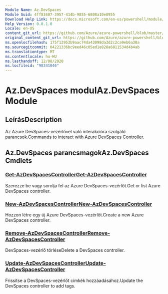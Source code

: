 ```yaml
---
Module Name: Az.DevSpaces
Module Guid: 4ff83407-3957-414b-9855-6808a10e8955
Download Help Link: https://docs.microsoft.com/en-us/powershell/module/az.devspaces
Help Version: 0.0.1.0
Locale: en-US
content_git_url: https://github.com/Azure/azure-powershell/blob/master/src/DevSpaces/DevSpaces/help/Az.DevSpaces.md
original_content_git_url: https://github.com/Azure/azure-powershell/blob/master/src/DevSpaces/DevSpaces/help/Az.DevSpaces.md
ms.openlocfilehash: 175f12953b9aac74da43098da3d2c2ca9eb6a30a
ms.sourcegitcommit: 04221336bc9eed46c05ed1e828a6811534d4b4ab
ms.translationtype: MT
ms.contentlocale: hu-HU
ms.lasthandoff: 12/08/2020
ms.locfileid: "98341046"
---
```

# <span data-ttu-id="9f2b7-101">Az.DevSpaces modul</span><span class="sxs-lookup"><span data-stu-id="9f2b7-101">Az.DevSpaces Module</span></span>
## <span data-ttu-id="9f2b7-102">Leírás</span><span class="sxs-lookup"><span data-stu-id="9f2b7-102">Description</span></span>
<span data-ttu-id="9f2b7-103">Az Azure DevSpaces-vezérlővel való interakcióra szolgáló parancsok.</span><span class="sxs-lookup"><span data-stu-id="9f2b7-103">Commands to interact with Azure DevSpaces Controller.</span></span>

## <span data-ttu-id="9f2b7-104">Az.DevSpaces parancsmagok</span><span class="sxs-lookup"><span data-stu-id="9f2b7-104">Az.DevSpaces Cmdlets</span></span>
### [<span data-ttu-id="9f2b7-105">Get-AzDevSpacesController</span><span class="sxs-lookup"><span data-stu-id="9f2b7-105">Get-AzDevSpacesController</span></span>](Get-AzDevSpacesController.md)
<span data-ttu-id="9f2b7-106">Szerezze be vagy sorolja fel az Azure DevSpaces-vezérlőt.</span><span class="sxs-lookup"><span data-stu-id="9f2b7-106">Get or list Azure DevSpaces controller.</span></span>

### [<span data-ttu-id="9f2b7-107">New-AzDevSpacesController</span><span class="sxs-lookup"><span data-stu-id="9f2b7-107">New-AzDevSpacesController</span></span>](New-AzDevSpacesController.md)
<span data-ttu-id="9f2b7-108">Hozzon létre egy új Azure DevSpaces-vezérlőt.</span><span class="sxs-lookup"><span data-stu-id="9f2b7-108">Create a new Azure DevSpaces controller.</span></span>

### [<span data-ttu-id="9f2b7-109">Remove-AzDevSpacesController</span><span class="sxs-lookup"><span data-stu-id="9f2b7-109">Remove-AzDevSpacesController</span></span>](Remove-AzDevSpacesController.md)
<span data-ttu-id="9f2b7-110">DevSpaces-vezérlő törlése</span><span class="sxs-lookup"><span data-stu-id="9f2b7-110">Delete a DevSpaces controller.</span></span>

### [<span data-ttu-id="9f2b7-111">Update-AzDevSpacesController</span><span class="sxs-lookup"><span data-stu-id="9f2b7-111">Update-AzDevSpacesController</span></span>](Update-AzDevSpacesController.md)
<span data-ttu-id="9f2b7-112">Frissítse a DevSpaces-vezérlőt címkék hozzáadásához.</span><span class="sxs-lookup"><span data-stu-id="9f2b7-112">Update the DevSpaces controller to add tags.</span></span> 

